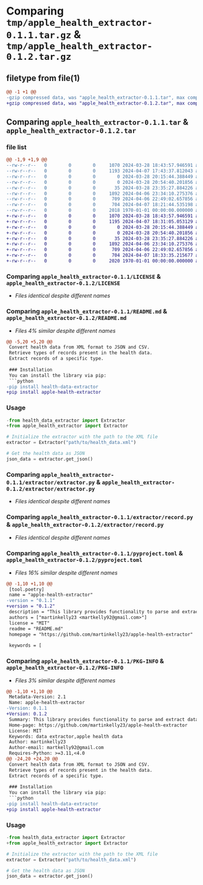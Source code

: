 # Comparing `tmp/apple_health_extractor-0.1.1.tar.gz` & `tmp/apple_health_extractor-0.1.2.tar.gz`

## filetype from file(1)

```diff
@@ -1 +1 @@
-gzip compressed data, was "apple_health_extractor-0.1.1.tar", max compression
+gzip compressed data, was "apple_health_extractor-0.1.2.tar", max compression
```

## Comparing `apple_health_extractor-0.1.1.tar` & `apple_health_extractor-0.1.2.tar`

### file list

```diff
@@ -1,9 +1,9 @@
--rw-r--r--   0        0        0     1070 2024-03-28 18:43:57.946591 apple_health_extractor-0.1.1/LICENSE
--rw-r--r--   0        0        0     1193 2024-04-07 17:43:37.812043 apple_health_extractor-0.1.1/README.md
--rw-r--r--   0        0        0        0 2024-03-28 20:15:44.388449 apple_health_extractor-0.1.1/extractor/__init__.py
--rw-r--r--   0        0        0        0 2024-03-28 20:54:40.201856 apple_health_extractor-0.1.1/extractor/constants/__init__.py
--rw-r--r--   0        0        0       35 2024-03-28 23:35:27.884226 apple_health_extractor-0.1.1/extractor/constants/metadata.py
--rw-r--r--   0        0        0     1892 2024-04-06 23:34:10.275376 apple_health_extractor-0.1.1/extractor/extractor.py
--rw-r--r--   0        0        0      709 2024-04-06 22:49:02.657856 apple_health_extractor-0.1.1/extractor/record.py
--rw-r--r--   0        0        0      704 2024-04-07 18:21:44.535198 apple_health_extractor-0.1.1/pyproject.toml
--rw-r--r--   0        0        0     2018 1970-01-01 00:00:00.000000 apple_health_extractor-0.1.1/PKG-INFO
+-rw-r--r--   0        0        0     1070 2024-03-28 18:43:57.946591 apple_health_extractor-0.1.2/LICENSE
+-rw-r--r--   0        0        0     1195 2024-04-07 18:31:05.053129 apple_health_extractor-0.1.2/README.md
+-rw-r--r--   0        0        0        0 2024-03-28 20:15:44.388449 apple_health_extractor-0.1.2/extractor/__init__.py
+-rw-r--r--   0        0        0        0 2024-03-28 20:54:40.201856 apple_health_extractor-0.1.2/extractor/constants/__init__.py
+-rw-r--r--   0        0        0       35 2024-03-28 23:35:27.884226 apple_health_extractor-0.1.2/extractor/constants/metadata.py
+-rw-r--r--   0        0        0     1892 2024-04-06 23:34:10.275376 apple_health_extractor-0.1.2/extractor/extractor.py
+-rw-r--r--   0        0        0      709 2024-04-06 22:49:02.657856 apple_health_extractor-0.1.2/extractor/record.py
+-rw-r--r--   0        0        0      704 2024-04-07 18:33:35.215677 apple_health_extractor-0.1.2/pyproject.toml
+-rw-r--r--   0        0        0     2020 1970-01-01 00:00:00.000000 apple_health_extractor-0.1.2/PKG-INFO
```

### Comparing `apple_health_extractor-0.1.1/LICENSE` & `apple_health_extractor-0.1.2/LICENSE`

 * *Files identical despite different names*

### Comparing `apple_health_extractor-0.1.1/README.md` & `apple_health_extractor-0.1.2/README.md`

 * *Files 4% similar despite different names*

```diff
@@ -5,20 +5,20 @@
 Convert health data from XML format to JSON and CSV.
 Retrieve types of records present in the health data.
 Extract records of a specific type.
 
 ### Installation
 You can install the library via pip:
 ```python
-pip install health-data-extractor
+pip install apple-health-extractor
 ```
 
 ### Usage
 ```python
-from health_data_extractor import Extractor
+from apple_health_extractor import Extractor
 
 # Initialize the extractor with the path to the XML file
 extractor = Extractor("path/to/health_data.xml")
 
 # Get the health data as JSON
 json_data = extractor.get_json()
```

### Comparing `apple_health_extractor-0.1.1/extractor/extractor.py` & `apple_health_extractor-0.1.2/extractor/extractor.py`

 * *Files identical despite different names*

### Comparing `apple_health_extractor-0.1.1/extractor/record.py` & `apple_health_extractor-0.1.2/extractor/record.py`

 * *Files identical despite different names*

### Comparing `apple_health_extractor-0.1.1/pyproject.toml` & `apple_health_extractor-0.1.2/pyproject.toml`

 * *Files 16% similar despite different names*

```diff
@@ -1,10 +1,10 @@
 [tool.poetry]
 name = "apple-health-extractor"
-version = "0.1.1"
+version = "0.1.2"
 description = "This library provides functionality to parse and extract data from the XML exports of Apple Health app, enabling users to analyze and utilize their health data conveniently."
 authors = ["martinkelly23 <martkelly92@gmail.com>"]
 license = "MIT"
 readme = "README.md"
 homepage = "https://github.com/martinkelly23/apple-health-extractor"
 
 keywords = [
```

### Comparing `apple_health_extractor-0.1.1/PKG-INFO` & `apple_health_extractor-0.1.2/PKG-INFO`

 * *Files 3% similar despite different names*

```diff
@@ -1,10 +1,10 @@
 Metadata-Version: 2.1
 Name: apple-health-extractor
-Version: 0.1.1
+Version: 0.1.2
 Summary: This library provides functionality to parse and extract data from the XML exports of Apple Health app, enabling users to analyze and utilize their health data conveniently.
 Home-page: https://github.com/martinkelly23/apple-health-extractor
 License: MIT
 Keywords: data extractor,apple health data
 Author: martinkelly23
 Author-email: martkelly92@gmail.com
 Requires-Python: >=3.11,<4.0
@@ -24,20 +24,20 @@
 Convert health data from XML format to JSON and CSV.
 Retrieve types of records present in the health data.
 Extract records of a specific type.
 
 ### Installation
 You can install the library via pip:
 ```python
-pip install health-data-extractor
+pip install apple-health-extractor
 ```
 
 ### Usage
 ```python
-from health_data_extractor import Extractor
+from apple_health_extractor import Extractor
 
 # Initialize the extractor with the path to the XML file
 extractor = Extractor("path/to/health_data.xml")
 
 # Get the health data as JSON
 json_data = extractor.get_json()
```


